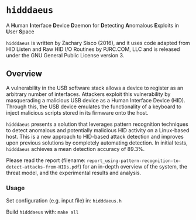 # `hidddaeus`
A **H**uman **I**nterface **D**evice **D**aemon for **D**etecting **A**nomalous **E**xploits in **U**ser **S**pace

`hidddaeus` is written by Zachary Sisco (2016), and it uses code adapted from HID Listen and Raw HID I/O Routines by PJRC.COM, LLC and is released under the GNU General Public License version 3. 

## Overview
A vulnerability in the USB software stack allows a device to register as an arbitrary number of interfaces. Attackers exploit this vulnerability by masquerading a malicious USB device as a Human Interface Device (HID). Through this, the USB device emulates the functionality of a keyboard to inject malicious scripts stored in its firmware onto the host. 

`hidddaeus` presents a solution that leverages pattern recognition techniques to detect anomalous and potentially malicious HID activity on a Linux-based host. This is a new approach to HID-based attack detection and improves upon previous solutions by completely automating detection. In initial tests, `hidddaeus` achieves a mean detection accuracy of 89.3%. 

Please read the report (filename: `report_using-pattern-recognition-to-detect-attacks-from-HIDs.pdf`) for an in-depth overview of the system, the threat model, and the experimental results and analysis. 

### Usage
Set configuration (e.g. input file) in: `hidddaeus.h`

Build `hidddaeus` with: `make all`

